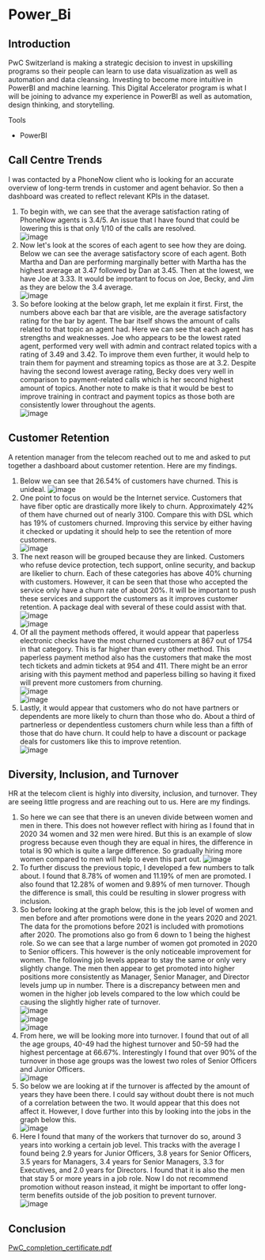 # Power_Bi
## Introduction
PwC Switzerland is making a strategic decision to invest in upskilling programs so their people can learn to use data visualization as well as automation and data cleansing. Investing to become more intuitive in PowerBI and machine learning. This Digital Accelerator program is what I will be joining to advance my experience in PowerBI as well as automation, design thinking, and storytelling.     
     
Tools
* PowerBI
## Call Centre Trends
I was contacted by a PhoneNow client who is looking for an accurate overview of long-term trends in customer and agent behavior. So then a dashboard was created to reflect relevant KPIs in the dataset.    
    
1. To begin with, we can see that the average satisfaction rating of PhoneNow agents is 3.4/5. An issue that I have found that could be lowering this is that only 1/10 of the calls are resolved.    
![image](https://github.com/user-attachments/assets/0cbcdfbe-bbd7-49dc-879a-b0892c4641ba)    
2. Now let's look at the scores of each agent to see how they are doing. Below we can see the average satisfactory score of each agent. Both Martha and Dan are performing marginally better with Martha has the highest average at 3.47 followed by Dan at 3.45. Then at the lowest, we have Joe at 3.33. It would be important to focus on Joe, Becky, and Jim as they are below the 3.4 average.     
![image](https://github.com/user-attachments/assets/e8768218-c264-4a76-8ea5-0c341937d1f0)    
3. So before looking at the below graph, let me explain it first. First, the numbers above each bar that are visible, are the average satisfactory rating for the bar by agent. The bar itself shows the amount of calls related to that topic an agent had. Here we can see that each agent has strengths and weaknesses. Joe who appears to be the lowest rated agent, performed very well with admin and contract related topics with a rating of 3.49 and 3.42. To improve them even further, it would help to train them for payment and streaming topics as those are at 3.2. Despite having the second lowest average rating, Becky does very well in comparison to payment-related calls which is her second highest amount of topics. Another note to make is that it would be best to improve training in contract and payment topics as those both are consistently lower throughout the agents.      
![image](https://github.com/user-attachments/assets/dece91b1-6ba5-40a3-b3df-83ad7038791f)    

## Customer Retention
A retention manager from the telecom reached out to me and asked to put together a dashboard about customer retention. Here are my findings.    
    
1. Below we can see that 26.54% of customers have churned. This is unideal.
![image](https://github.com/user-attachments/assets/128fd794-0b50-4ab8-90d6-9c928e01ef65)    
2. One point to focus on would be the Internet service. Customers that have fiber optic are drastically more likely to churn. Approximately 42% of them have churned out of nearly 3100. Compare this with DSL which has 19% of customers churned. Improving this service by either having it checked or updating it should help to see the retention of more customers.    
![image](https://github.com/user-attachments/assets/34a0696b-a2d8-4dfc-a6da-8baaf9374639)    
3. The next reason will be grouped because they are linked. Customers who refuse device protection, tech support, online security, and backup are likelier to churn. Each of these categories has above 40% churning with customers. However, it can be seen that those who accepted the service only have a churn rate of about 20%. It will be important to push these services and support the customers as it improves customer retention. A package deal with several of these could assist with that.    
![image](https://github.com/user-attachments/assets/469e99df-0cb7-4f27-9851-c5fb2bb7b21f)    
![image](https://github.com/user-attachments/assets/abce43e4-7f94-4e42-9606-13e38d445ceb)    
4. Of all the payment methods offered, it would appear that paperless electronic checks have the most churned customers at 867 out of 1754 in that category. This is far higher than every other method. This paperless payment method also has the customers that make the most tech tickets and admin tickets at 954 and 411. There might be an error arising with this payment method and paperless billing so having it fixed will prevent more customers from churning.    
![image](https://github.com/user-attachments/assets/c9323545-93fc-4b92-8453-2aac5b01c028)    
![image](https://github.com/user-attachments/assets/73f6af87-0c6c-41ad-9209-2b189b56583f)    
6. Lastly, it would appear that customers who do not have partners or dependents are more likely to churn than those who do. About a third of partnerless or dependentless customers churn while less than a fifth of those that do have churn. It could help to have a discount or package deals for customers like this to improve retention.    
![image](https://github.com/user-attachments/assets/a27f8bb2-f321-4a59-9efe-758d263c2b63)    

## Diversity, Inclusion, and Turnover
HR at the telecom client is highly into diversity, inclusion, and turnover. They are seeing little progress and are reaching out to us. Here are my findings.    

1. So here we can see that there is an uneven divide between women and men in there. This does not however reflect with hiring as I found that in 2020 34 women and 32 men were hired. But this is an example of slow progress because even though they are equal in hires, the difference in total is 90 which is quite a large difference. So gradually hiring more women compared to men will help to even this part out.
![image](https://github.com/user-attachments/assets/b47fdced-92e9-4505-84e0-d55eee93da51)    
2. To further discuss the previous topic, I developed a few numbers to talk about. I found that 8.78% of women and 11.19% of men are promoted. I also found that 12.28% of women and 9.89% of men turnover. Though the difference is small, this could be resulting in slower progress with inclusion.
3. So before looking at the graph below, this is the job level of women and men before and after promotions were done in the years 2020 and 2021. The data for the promotions before 2021 is included with promotions after 2020. The promotions also go from 6 down to 1 being the highest role. So we can see that a large number of women got promoted in 2020 to Senior officers. This however is the only noticeable improvement for women. The following job levels appear to stay the same or only very slightly change. The men then appear to get promoted into higher positions more consistently as Manager, Senior Manager, and Director levels jump up in number. There is a discrepancy between men and women in the higher job levels compared to the low which could be causing the slightly higher rate of turnover.        
![image](https://github.com/user-attachments/assets/09f94c3a-c5e7-48aa-ac11-16e4e5a1941b)    
![image](https://github.com/user-attachments/assets/eec70f6b-8594-4398-be34-042be5e04742)    
![image](https://github.com/user-attachments/assets/aa704410-6d18-4148-be11-4ce8673d219f)        
4. From here, we will be looking more into turnover. I found that out of all the age groups, 40-49 had the highest turnover and 50-59 had the highest percentage at 66.67%. Interestingly I found that over 90% of the turnover in those age groups was the lowest two roles of Senior Officers and Junior Officers.          
![image](https://github.com/user-attachments/assets/e5c01217-3a36-46cf-9ee0-dcbefbd166a9)    
5. So below we are looking at if the turnover is affected by the amount of years they have been there. I could say without doubt there is not much of a correlation between the two. It would appear that this does not affect it. However, I dove further into this by looking into the jobs in the graph below this.  
![image](https://github.com/user-attachments/assets/406d9e19-5547-44e7-a012-082b85b9f435)    
6. Here I found that many of the workers that turnover do so, around 3 years into working a certain job level. This tracks with the average I found being 2.9 years for Junior Officers, 3.8 years for Senior Officers, 3.5 years for Managers, 3.4 years for Senior Managers, 3.3 for Executives, and 2.0 years for Directors. I found that it is also the men that stay 5 or more years in a job role. Now I do not recommend promotion without reason instead, it might be important to offer long-term benefits outside of the job position to prevent turnover.      
![image](https://github.com/user-attachments/assets/d001e2aa-e20d-4e28-ad47-15fa7241f9c2)
## Conclusion
[PwC_completion_certificate.pdf](https://github.com/user-attachments/files/18045840/PwC_completion_certificate.pdf)
